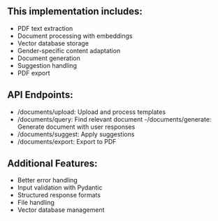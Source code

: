 ## This implementation includes:

 - PDF text extraction
 - Document processing with embeddings
 - Vector database storage
 - Gender-specific content adaptation
 - Document generation
 - Suggestion handling
 - PDF export

## API Endpoints:

 - /documents/upload: Upload and process templates
 - /documents/query: Find relevant document
 -/documents/generate: Generate document with user responses
 - /documents/suggest: Apply suggestions
 - /documents/export: Export to PDF

## Additional Features:

 - Better error handling
 - Input validation with Pydantic
 - Structured response formats
 - File handling
 - Vector database management